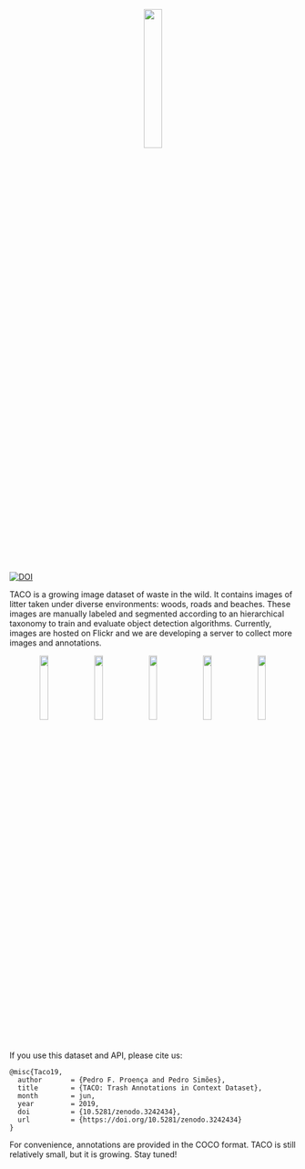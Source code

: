 <p align="center">
<img src="https://raw.githubusercontent.com/wiki/pedropro/TACO/images/logonav.png" width="25%"/>
</p>

[![DOI](https://zenodo.org/badge/DOI/10.5281/zenodo.3242434.svg)](https://doi.org/10.5281/zenodo.3242434)

TACO is a growing image dataset of waste in the wild. It contains images of litter taken under
diverse environments: woods, roads and beaches. These images are manually labeled and segmented
according to an hierarchical taxonomy to train and evaluate object detection algorithms. Currently,
images are hosted on Flickr and we are developing a server to collect more images and
annotations.


<div align="center">
  <div class="column">
    <img src="https://raw.githubusercontent.com/wiki/pedropro/TACO/images/1.png" width="17%" hspace="3">
    <img src="https://raw.githubusercontent.com/wiki/pedropro/TACO/images/2.png" width="17%" hspace="3">
    <img src="https://raw.githubusercontent.com/wiki/pedropro/TACO/images/3.png" width="17%" hspace="3">
    <img src="https://raw.githubusercontent.com/wiki/pedropro/TACO/images/4.png" width="17%" hspace="3">
    <img src="https://raw.githubusercontent.com/wiki/pedropro/TACO/images/5.png" width="17%" hspace="3">
  </div>
</div>
</br>

If you use this dataset and API, please cite us: &nbsp;
```
@misc{Taco19,
  author       = {Pedro F. Proença and Pedro Simões},
  title        = {TACO: Trash Annotations in Context Dataset},
  month        = jun,
  year         = 2019,
  doi          = {10.5281/zenodo.3242434},
  url          = {https://doi.org/10.5281/zenodo.3242434}
}
```
For convenience, annotations are provided in the COCO format.
TACO is still relatively small, but it is growing. Stay tuned!
